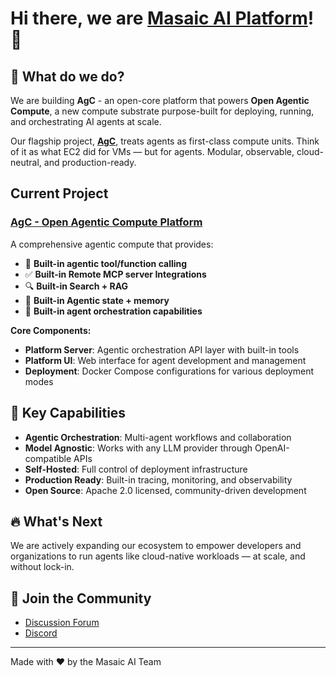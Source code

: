 # Hi there, we are [Masaic AI Platform](https://masaic.ai/)! 🚀

## 🌟 What do we do?

We are building **AgC** - an open-core platform that powers **Open Agentic Compute**, a new compute substrate purpose-built for deploying, running, and orchestrating AI agents at scale.

Our flagship project, **[AgC](https://github.com/masaic-ai-platform/AgC)**, treats agents as first-class compute units. Think of it as what EC2 did for VMs — but for agents. Modular, observable, cloud-neutral, and production-ready.

## Current Project

### [AgC - Open Agentic Compute Platform](https://github.com/masaic-ai-platform/AgC)
A comprehensive agentic compute that provides:

- 🔧 **Built-in agentic tool/function calling**
- ✅ **Built-in Remote MCP server Integrations**
- 🔍 **Built-in Search + RAG**
- 🧠 **Built-in Agentic state + memory**
- 🎯 **Built-in agent orchestration capabilities**

**Core Components:**
- **Platform Server**: Agentic orchestration API layer with built-in tools
- **Platform UI**: Web interface for agent development and management
- **Deployment**: Docker Compose configurations for various deployment modes

## 🚀 Key Capabilities

- **Agentic Orchestration**: Multi-agent workflows and collaboration
- **Model Agnostic**: Works with any LLM provider through OpenAI-compatible APIs
- **Self-Hosted**: Full control of deployment infrastructure
- **Production Ready**: Built-in tracing, monitoring, and observability
- **Open Source**: Apache 2.0 licensed, community-driven development

## 🔥 What's Next

We are actively expanding our ecosystem to empower developers and organizations to run agents like cloud-native workloads — at scale, and without lock-in.

## 💬 Join the Community
- [Discussion Forum](https://github.com/orgs/masaic-ai-platform/discussions)
- [Discord](https://discord.com/channels/1335132819260702723/1354795442004820068)

---

Made with ❤️ by the Masaic AI Team 
